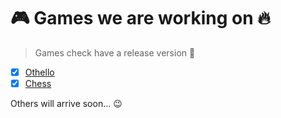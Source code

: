 # 🎮 Games we are working on 🔥

> Games check have a release version 🔖

- [x] [Othello](https://github.com/ValentinColin/rust-othello)
- [x] [Chess](https://github.com/rust-games/chess)

Others will arrive soon... 😉
